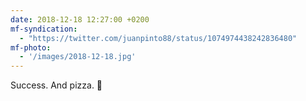 ```yaml
---
date: 2018-12-18 12:27:00 +0200
mf-syndication:
  - "https://twitter.com/juanpinto88/status/1074974438242836480"
mf-photo:
  - '/images/2018-12-18.jpg'
---
```


Success. And pizza. 🍕
